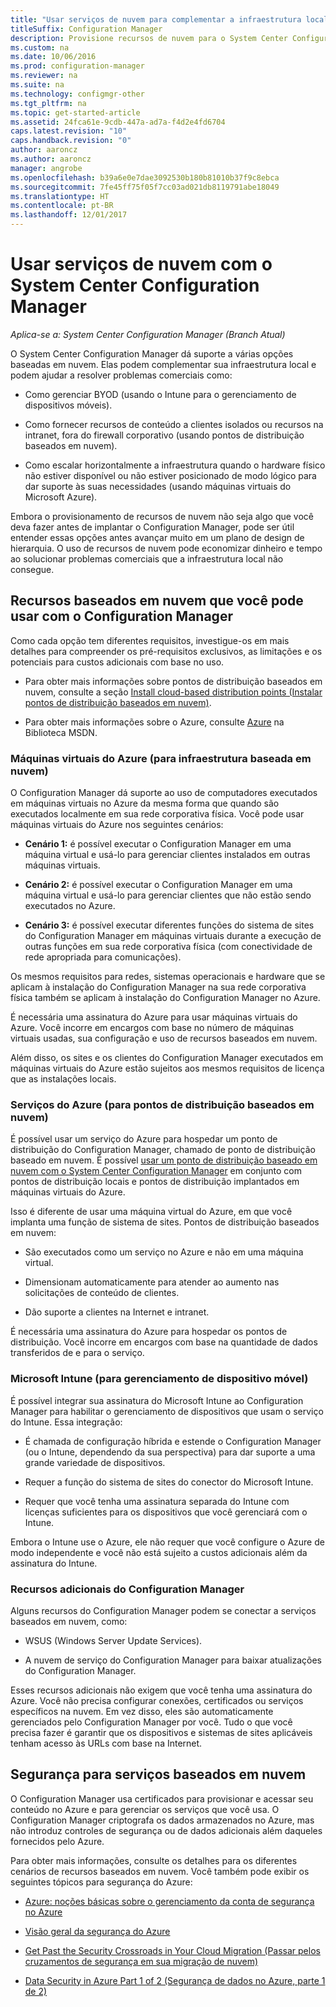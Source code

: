 ```yaml
---
title: "Usar serviços de nuvem para complementar a infraestrutura local"
titleSuffix: Configuration Manager
description: Provisione recursos de nuvem para o System Center Configuration Manager complementar sua infraestrutura local.
ms.custom: na
ms.date: 10/06/2016
ms.prod: configuration-manager
ms.reviewer: na
ms.suite: na
ms.technology: configmgr-other
ms.tgt_pltfrm: na
ms.topic: get-started-article
ms.assetid: 24fca61e-9cdb-447a-ad7a-f4d2e4fd6704
caps.latest.revision: "10"
caps.handback.revision: "0"
author: aaroncz
ms.author: aaroncz
manager: angrobe
ms.openlocfilehash: b39a6e0e7dae3092530b180b81010b37f9c8ebca
ms.sourcegitcommit: 7fe45ff75f05f7cc03ad021db8119791abe18049
ms.translationtype: HT
ms.contentlocale: pt-BR
ms.lasthandoff: 12/01/2017
---
```

# <a name="use-cloud-services-with-system-center-configuration-manager"></a>Usar serviços de nuvem com o System Center Configuration Manager

*Aplica-se a: System Center Configuration Manager (Branch Atual)*

O System Center Configuration Manager dá suporte a várias opções baseadas em nuvem. Elas podem complementar sua infraestrutura local e podem ajudar a resolver problemas comerciais como:  

-   Como gerenciar BYOD (usando o Intune para o gerenciamento de dispositivos móveis).  

-   Como fornecer recursos de conteúdo a clientes isolados ou recursos na intranet, fora do firewall corporativo (usando pontos de distribuição baseados em nuvem).  

-   Como escalar horizontalmente a infraestrutura quando o hardware físico não estiver disponível ou não estiver posicionado de modo lógico para dar suporte às suas necessidades (usando máquinas virtuais do Microsoft Azure).  

Embora o provisionamento de recursos de nuvem não seja algo que você deva fazer antes de implantar o Configuration Manager, pode ser útil entender essas opções antes avançar muito em um plano de design de hierarquia. O uso de recursos de nuvem pode economizar dinheiro e tempo ao solucionar problemas comerciais que a infraestrutura local não consegue.  

## <a name="cloud-based-resources-you-can-use-with-configuration-manager"></a>Recursos baseados em nuvem que você pode usar com o Configuration Manager  
 Como cada opção tem diferentes requisitos, investigue-os em mais detalhes para compreender os pré-requisitos exclusivos, as limitações e os potenciais para custos adicionais com base no uso.  

-   Para obter mais informações sobre pontos de distribuição baseados em nuvem, consulte a seção [Install cloud-based distribution points (Instalar pontos de distribuição baseados em nuvem)](/sccm/core/servers/deploy/configure/install-cloud-based-distribution-points-in-microsoft-azure).

-   Para obter mais informações sobre o Azure, consulte [Azure](http://go.microsoft.com/fwlink/p/?LinkId=262965) na Biblioteca MSDN.  

### <a name="azure-virtual-machines-for-cloud-based-infrastructure"></a>Máquinas virtuais do Azure (para infraestrutura baseada em nuvem)  
 O Configuration Manager dá suporte ao uso de computadores executados em máquinas virtuais no Azure da mesma forma que quando são executados localmente em sua rede corporativa física. Você pode usar máquinas virtuais do Azure nos seguintes cenários:  

-   **Cenário 1:** é possível executar o Configuration Manager em uma máquina virtual e usá-lo para gerenciar clientes instalados em outras máquinas virtuais.  

-   **Cenário 2:** é possível executar o Configuration Manager em uma máquina virtual e usá-lo para gerenciar clientes que não estão sendo executados no Azure.  

-   **Cenário 3:** é possível executar diferentes funções do sistema de sites do Configuration Manager em máquinas virtuais durante a execução de outras funções em sua rede corporativa física (com conectividade de rede apropriada para comunicações).  

Os mesmos requisitos para redes, sistemas operacionais e hardware que se aplicam à instalação do Configuration Manager na sua rede corporativa física também se aplicam à instalação do Configuration Manager no Azure.  

É necessária uma assinatura do Azure para usar máquinas virtuais do Azure. Você incorre em encargos com base no número de máquinas virtuais usadas, sua configuração e uso de recursos baseados em nuvem.  

Além disso, os sites e os clientes do Configuration Manager executados em máquinas virtuais do Azure estão sujeitos aos mesmos requisitos de licença que as instalações locais.  

### <a name="azure-services-for-cloud-based-distribution-points"></a>Serviços do Azure (para pontos de distribuição baseados em nuvem)  
 É possível usar um serviço do Azure para hospedar um ponto de distribuição do Configuration Manager, chamado de ponto de distribuição baseado em nuvem. É possível [usar um ponto de distribuição baseado em nuvem com o System Center Configuration Manager](../../core/plan-design/hierarchy/use-a-cloud-based-distribution-point.md) em conjunto com pontos de distribuição locais e pontos de distribuição implantados em máquinas virtuais do Azure.  

 Isso é diferente de usar uma máquina virtual do Azure, em que você implanta uma função de sistema de sites. Pontos de distribuição baseados em nuvem:  

-   São executados como um serviço no Azure e não em uma máquina virtual.  

-   Dimensionam automaticamente para atender ao aumento nas solicitações de conteúdo de clientes.  

-   Dão suporte a clientes na Internet e intranet.  

É necessária uma assinatura do Azure para hospedar os pontos de distribuição. Você incorre em encargos com base na quantidade de dados transferidos de e para o serviço.  

### <a name="microsoft-intune-for-mobile-device-management"></a>Microsoft Intune (para gerenciamento de dispositivo móvel)  
 É possível integrar sua assinatura do Microsoft Intune ao Configuration Manager para habilitar o gerenciamento de dispositivos que usam o serviço do Intune. Essa integração:  

-   É chamada de configuração híbrida e estende o Configuration Manager (ou o Intune, dependendo da sua perspectiva) para dar suporte a uma grande variedade de dispositivos.  

-   Requer a função do sistema de sites do conector do Microsoft Intune.  

-   Requer que você tenha uma assinatura separada do Intune com licenças suficientes para os dispositivos que você gerenciará com o Intune.  

Embora o Intune use o Azure, ele não requer que você configure o Azure de modo independente e você não está sujeito a custos adicionais além da assinatura do Intune.  

### <a name="additional-configuration-manager-capabilities"></a>Recursos adicionais do Configuration Manager  
 Alguns recursos do Configuration Manager podem se conectar a serviços baseados em nuvem, como:  

-   WSUS (Windows Server Update Services).  

-   A nuvem de serviço do Configuration Manager para baixar atualizações do Configuration Manager.  

Esses recursos adicionais não exigem que você tenha uma assinatura do Azure. Você não precisa configurar conexões, certificados ou serviços específicos na nuvem. Em vez disso, eles são automaticamente gerenciados pelo Configuration Manager por você. Tudo o que você precisa fazer é garantir que os dispositivos e sistemas de sites aplicáveis tenham acesso às URLs com base na Internet.  

##  <a name="BKMK_CloudSec"></a> Segurança para serviços baseados em nuvem  
 O Configuration Manager usa certificados para provisionar e acessar seu conteúdo no Azure e para gerenciar os serviços que você usa. O Configuration Manager criptografa os dados armazenados no Azure, mas não introduz controles de segurança ou de dados adicionais além daqueles fornecidos pelo Azure.  

 Para obter mais informações, consulte os detalhes para os diferentes cenários de recursos baseados em nuvem. Você também pode exibir os seguintes tópicos para segurança do Azure:  

-   [Azure: noções básicas sobre o gerenciamento da conta de segurança no Azure](http://go.microsoft.com/fwlink/p/?LinkId=262968)  

-   [Visão geral da segurança do Azure](http://go.microsoft.com/fwlink/p/?LinkId=262970)  

-   [Get Past the Security Crossroads in Your Cloud Migration (Passar pelos cruzamentos de segurança em sua migração de nuvem)](http://go.microsoft.com/fwlink/p/?LinkId=262971)  

-   [Data Security in Azure Part 1 of 2 (Segurança de dados no Azure, parte 1 de 2)](http://go.microsoft.com/fwlink/p/?LinkId=262974)  

